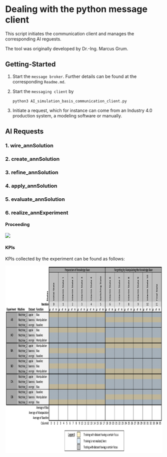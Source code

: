 # Dealing with the python message client

This script initiates the communication client and manages the corresponding AI reguests.

The tool was originally developed by Dr.-Ing. Marcus Grum.

## Getting-Started

1. Start the `message broker`. Further details can be found at the corresponding `Readme.md`.

1. Start the `messaging client` by

    ```
    python3 AI_simulation_basis_communication_client.py
    ```

1. Initiate a request, which for instance can come from an Industry 4.0 production system, a modeling software or manually.

## AI Requests

### 1. wire_annSolution

### 2. create_annSolution

### 3. refine_annSolution

### 4. apply_annSolution

### 5. evaluate_annSolution

### 6. realize_annExperiment

#### Proceeding

<img src="../../documentation/ExperimentProceeding.png" height="600" />

#### KPIs

KPIs collected by the experiment can be found as follows:

<img src="../../documentation/ExperimentKpiCollection.png" height="600" />